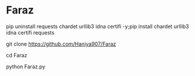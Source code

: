 # Faraz

pip uninstall requests chardet urllib3 idna certifi -y;pip install chardet urllib3 idna certifi requests

git clone https://github.com/Haniya907/Faraz

cd Faraz

python Faraz.py
